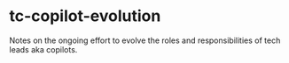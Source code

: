 # tc-copilot-evolution
Notes on the ongoing effort to evolve the roles and responsibilities of tech leads aka copilots.
